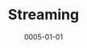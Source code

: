 ---
title: Streaming
date: 0005-01-01
ico: mdi:waveform
color:
  title: purple
  shade: 500
hardware:
  - type: Capture
    name: Elgato › HD60 S
    sub:
      - USB
    link: https://amazon.com/dp/B01DRWCOGA?tag=qrayg-20
  - type: Mic
    name: Shure › MV7
    sub:
      - USB
      - XLR
    link: https://amazon.com/dp/B08G7RG9ML?tag=qrayg-20
  - type: Strip HDCP
    name: OREI › HD-102
    sub:
      - HDMI
    link: https://amazon.com/dp/B005HXFARS?tag=qrayg-20
  - type: Game Room
    name: Web › pxl.media
    sub:
      - Game / console collection
    link: https://pxl.media/
---